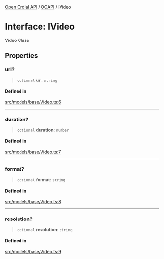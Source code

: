 [Open Ordial API](../../README.md) / [OOAPI](../README.md) / IVideo

# Interface: IVideo

Video Class

## Properties

### url?

> `optional` **url**: `string`

#### Defined in

[src/models/base/Video.ts:6](https://github.com/open-ordinal/open-ordinal-api/blob/727b99edb71d9e2feb76fbc2eae8d4b22e6a8312/src/models/base/Video.ts#L6)

***

### duration?

> `optional` **duration**: `number`

#### Defined in

[src/models/base/Video.ts:7](https://github.com/open-ordinal/open-ordinal-api/blob/727b99edb71d9e2feb76fbc2eae8d4b22e6a8312/src/models/base/Video.ts#L7)

***

### format?

> `optional` **format**: `string`

#### Defined in

[src/models/base/Video.ts:8](https://github.com/open-ordinal/open-ordinal-api/blob/727b99edb71d9e2feb76fbc2eae8d4b22e6a8312/src/models/base/Video.ts#L8)

***

### resolution?

> `optional` **resolution**: `string`

#### Defined in

[src/models/base/Video.ts:9](https://github.com/open-ordinal/open-ordinal-api/blob/727b99edb71d9e2feb76fbc2eae8d4b22e6a8312/src/models/base/Video.ts#L9)
